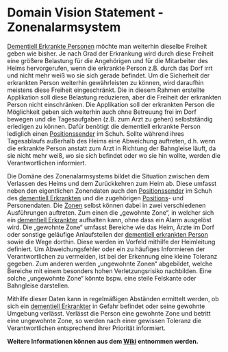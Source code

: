 # Domain Vision Statement - Zonenalarmsystem
[Dementiell Erkrankte Personen](https://github.com/Archi-Lab-FAE/fae-global-documentation/blob/master/2019-11-15-Glossary-Dementiell%20erkrankter.md) möchte man weiterhin dieselbe Freiheit geben wie bisher. Je nach Grad der Erkrankung wird durch diese Freiheit eine größere Belastung für die Angehörigen und für die Mitarbeiter des Heims hervorgerufen, wenn die erkrankte Person z.B. durch das Dorf irrt und nicht mehr weiß wo sie sich gerade befindet. Um die Sicherheit der erkrankten Person weiterhin gewährleisten zu können, wird daraufhin meistens diese Freiheit eingeschränkt.
Die in diesem Rahmen erstellte Applikation soll diese Belastung reduzieren, aber die Freiheit der erkrankten Person nicht einschränken. Die Applikation soll der erkrankten Person die Möglichkeit geben sich weiterhin auch ohne Betreuung frei im Dorf bewegen und die Tagesaufgaben (z.B. zum Arzt zu gehen) selbstständig erledigen zu können. Dafür benötigt die dementiell erkrankte Person lediglich einen [Positionssender](https://github.com/Archi-Lab-FAE/fae-global-documentation/blob/master/2019-11-15-Glossary-Positionssender.md) im Schuh. Sollte während ihres Tagesablaufs außerhalb des Heims eine Abweichung auftreten, d.h. wenn die erkrankte Person anstatt zum Arzt in Richtung der Bahngleise läuft, da sie nicht mehr weiß, wo sie sich befindet oder wo sie hin wollte, werden die Verantwortlichen informiert.

Die Domäne des Zonenalarmsystems bildet die Situation zwischen dem Verlassen des Heims und dem Zurückkehren zum Heim ab. Diese umfasst neben den eigentlichen Zonendaten auch den [Positionssender](https://github.com/Archi-Lab-FAE/fae-global-documentation/blob/master/2019-11-15-Glossary-Positionssender.md) im Schuh des [dementiell Erkrankten](https://github.com/Archi-Lab-FAE/fae-global-documentation/blob/master/2019-11-15-Glossary-Dementiell%20erkrankter.md) und die zugehörigen [Positions](https://github.com/Archi-Lab-FAE/fae-global-documentation/blob/master/2019-11-05-Glossary-Position.md)- und Personendaten. Die [Zonen](https://github.com/Archi-Lab-FAE/fae-global-documentation/blob/master/2019-11-15-Glossary-Zone.md) selbst können dabei in zwei verschiedenen Ausführungen auftreten. Zum einen die „gewohnte Zone“, in welcher sich ein [dementiell Erkrankter](https://github.com/Archi-Lab-FAE/fae-global-documentation/blob/master/2019-11-15-Glossary-Dementiell%20erkrankter.md) aufhalten kann, ohne dass ein Alarm ausgelöst wird. Die „gewohnte Zone“ umfasst Bereiche wie das Heim, Ärzte im Dorf oder sonstige geläufige Anlaufstellen der [dementiell erkrankten Person](https://github.com/Archi-Lab-FAE/fae-global-documentation/blob/master/2019-11-15-Glossary-Dementiell%20erkrankter.md) sowie die Wege dorthin. Diese werden im Vorfeld mithilfe der Heimleitung definiert. Um Abweichungsfehler oder ein zu häufiges Informieren der Verantwortlichen zu vermeiden, ist bei der Erkennung eine kleine Toleranz gegeben. Zum anderen werden „ungewohnte Zonen“ abgebildet, welche Bereiche mit einem besonders hohen Verletzungsrisiko nachbilden. Eine solche „ungewohnte Zone“ könnte bspw. eine steile Felskante oder Bahngleise darstellen.

Mithilfe dieser Daten kann in regelmäßigen Abständen ermittelt werden, ob sich ein [dementiell Erkrankter](https://github.com/Archi-Lab-FAE/fae-global-documentation/blob/master/2019-11-15-Glossary-Dementiell%20erkrankter.md) in Gefahr befindet oder seine gewohnte Umgebung verlässt. Verlässt die Person eine gewohnte Zone und betritt eine ungewohnte Zone, so werden nach einer gewissen Toleranz die Verantwortlichen entsprechend ihrer Priorität informiert.


**Weitere Informationen können aus dem [Wiki](https://github.com/Archi-Lab-FAE/fae-team-2-documentation/wiki) entnommen werden.**

<!--#### Anmerkungen SB 29.11. (bitte nach Bearbeitung löschen)
* Das README sollte die "Eintrittskarte" in das Repo bieten. Hierhin gehört:
   * das Domain Vision Statement - in einer Form, dass ein **Außenstehender** versteht, worum es geht.
   * Hinweise auf Weiterlesen (Wiki)-->


<!--
#### Anmerkungen SB 15.11. (bitte nach Bearbeitung löschen)
* Dokumentation Events / Domain Model: 
    * wie mappen die Events auf die Entitäten Ihres Datenmodells?
    * wo sind die Events dokumentiert?
-->
<!--
# fae-team-2-documentation

In this repository all decisions concerning only team 2 should be documented.

## Usage
To create a new entry first create a markdown file according to the following template.

```
Filename: YYYY-MM-DD-TITLE.md
Example: 2019-09-12-Example.md
```

Attention: Each title must be unique, so the file is always found.

After you have created the file, the server needs some metadata to properly assign the entry. The metadata must be at the top of the file.

### Metadata
```
---
layout: post
title: The title // This does not have to be the same as the file name!
author: The name of the author // optional
categories: team2 // The Team Specific Category
---
```

Following the metadata comes the actual content. Once you commit and push an entry, the server is refreshed and provides the new entry.
-->
